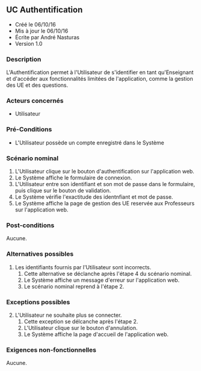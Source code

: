 ## UC Authentification

* Créé le 06/10/16
* Mis à jour le 06/10/16
* Écrite par André Nasturas
* Version 1.0

### Description

L'Authentification permet à l'Utilisateur de s'identifier en tant qu'Enseignant et d'accéder aux fonctionnalités limitées de l'application, comme la gestion des UE et des questions.

### Acteurs concernés

* Utilisateur

### Pré-Conditions

* L'Utilisateur possède un compte enregistré dans le Système

### Scénario nominal

1. L'Utilisateur clique sur le bouton d'authentification sur l'application web.
2. Le Système affiche le formulaire de connexion.
3. L'Utilisateur entre son identifiant et son mot de passe dans le formulaire, puis clique sur le bouton de validation.
4. Le Système vérifie l'exactitude des identnfiant et mot de passe.
5. Le Système affiche la page de gestion des UE reservée aux Professeurs sur l'application web.

### Post-conditions

Aucune.

### Alternatives possibles

1. Les identifiants fournis par l'Utilisateur sont incorrects.
    1. Cette alternative se déclanche après l'étape 4 du scénario nominal.
    2. Le Système affiche un message d'erreur sur l'application web.
    3. Le scénario nominal reprend à l'étape 2.

### Exceptions possibles

2. L'Utilisateur ne souhaite plus se connecter.
    1. Cette exception se délcanche après l'étape 2.
    2. L'Utilisateur clique sur le bouton d'annulation.
    3. Le Système affiche la page d'accueil de l'application web.

### Exigences non-fonctionnelles

Aucune.
